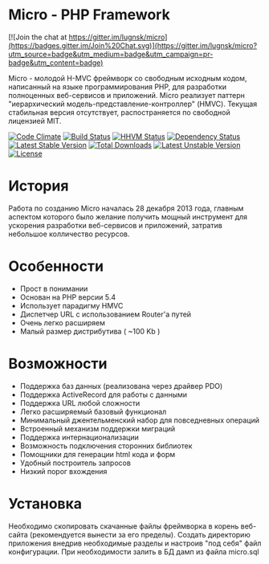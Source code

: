 Micro - PHP Framework
=====

[![Join the chat at https://gitter.im/lugnsk/micro](https://badges.gitter.im/Join%20Chat.svg)](https://gitter.im/lugnsk/micro?utm_source=badge&utm_medium=badge&utm_campaign=pr-badge&utm_content=badge)

Micro - молодой H-MVC фреймворк со свободным исходным кодом, написанный на языке программирования PHP,
для разработки полноценных веб-сервисов и приложений.
Micro реализует паттерн "иерархический модель-представление-контроллер" (HMVC).
Текущая стабильная версия отсутствует, распостраняется по свободной лицензией MIT.

[![Code Climate](https://codeclimate.com/github/lugnsk/micro/badges/gpa.svg)](https://codeclimate.com/github/lugnsk/micro)
[![Build Status](https://secure.travis-ci.org/lugnsk/micro.png)](http://travis-ci.org/lugnsk/micro)
[![HHVM Status](http://hhvm.h4cc.de/badge/lugnsk/microphp.svg)](http://hhvm.h4cc.de/package/lugnsk/microphp)
[![Dependency Status](https://www.versioneye.com/user/projects/55066a5d66e561bb9b000142/badge.svg?style=flat)](https://www.versioneye.com/user/projects/55066a5d66e561bb9b000142)
[![Latest Stable Version](https://poser.pugx.org/lugnsk/microphp/v/stable.svg)](https://packagist.org/packages/lugnsk/microphp)
[![Total Downloads](https://poser.pugx.org/lugnsk/microphp/downloads.svg)](https://packagist.org/packages/lugnsk/microphp)
[![Latest Unstable Version](https://poser.pugx.org/lugnsk/microphp/v/unstable.svg)](https://packagist.org/packages/lugnsk/microphp)
[![License](https://poser.pugx.org/lugnsk/microphp/license.svg)](https://packagist.org/packages/lugnsk/microphp)

История
=====

Работа по созданию Micro началась 28 декабря 2013 года,
главным аспектом которого было желание получить мощный инструмент для ускорения разработки веб-сервисов и приложений,
затратив небольшое колличество ресурсов.

Особенности
=====

* Прост в понимании
* Основан на PHP версии 5.4
* Использует парадигму HMVC
* Диспетчер URL с использованием Router'а путей
* Очень легко расширяем
* Малый размер дистрибутива ( ~100 Kb )

Возможности
=====

* Поддержка баз данных (реализована через драйвер PDO)
* Поддержка ActiveRecord для работы с данными
* Поддержка URL любой сложности
* Легко расширяемый базовый функционал
* Минимальный джентельменский набор для повседневных операций
* Встроенный механизм поддержки миграций
* Поддержка интернационализации
* Возможность подключения сторонних библиотек
* Помощники для генерации html кода и форм
* Удобный построитель запросов
* Низкий порог вхождения

Установка
=====

Необходимо скопировать скачанные файлы фреймворка в корень веб-сайта (рекомендуется вынести за его пределы).
Создать директорию приложения внедрив необходимые разделы и настроив "под себя" файл конфигурации.
При необходимости залить в БД дамп из файла micro.sql
